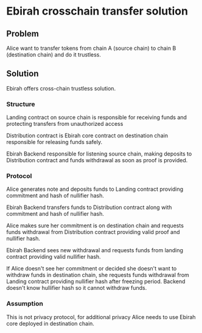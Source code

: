 # Ebirah crosschain transfer solution 


## Problem

Alice want to transfer tokens from chain A (source chain) to chain B (destination chain) and do it trustless.

## Solution 

Ebirah offers cross-chain trustless solution. 

### Structure 

Landing contract on source chain is responsible for receiving funds and protecting transfers from unauthorized access

Distribution contract is Ebirah core contract on destination chain responsible for releasing funds safely.  

Ebirah Backend responsible for listening source chain, making deposits to Distribution contract and funds withdrawal as soon as proof is provided.   

### Protocol 

Alice generates note and deposits funds to Landing contract providing commitment and hash of nullifier hash. 

Ebirah Backend transfers funds to Distribution contract along with commitment and hash of nullifier hash. 

Alice makes sure her commitment is on destination chain and requests funds withdrawal from Distribution contract providing valid proof and nullifier hash.

Ebirah Backend sees new withdrawal and requests funds from landing contract providing valid nullifier hash.

If Alice doesn't see her commitment or decided she doesn't want to withdraw funds in destination chain, she requests funds withdrawal from Landing contract providing nullifier hash after freezing period. Backend doesn't know hullifier hash so it cannot withdraw funds.  


### Assumption

This is not privacy protocol, for additional privacy Alice needs to use Ebirah core deployed in destination chain.

